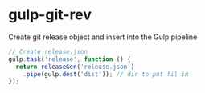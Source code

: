 # gulp-git-rev
Create git release object and insert into the Gulp pipeline

``` javascript
// Create release.json
gulp.task('release', function () {
  return releaseGen('release.json')
    .pipe(gulp.dest('dist')); // dir to put fil in
});
```

